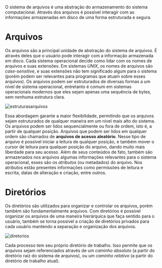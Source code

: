 O sistema de arquivos é uma abstração do armazenamento do sistema computacional. Através dos arquivos é possível interagir com as informações armazenadas em disco de uma forma estruturada e segura.

# Arquivos
Os arquivos são a principal unidade de abstração do sistema de arquivos. É através deles que o usuário pode interagir com a informação armazenada em disco. Cada sistema operacional decide como lidar com os nomes de arquivos e suas extensões. Em sistemas *UNIX*, os nomes de arquivos são *case-sensitive*, e suas extensões não tem significado algum para o sistema (porém podem ser relevantes para programas que atuam sobre esses arquivos).
Os arquivos podem ser estruturados de diversas formas a um nível de sistema operacional, entretanto é comum em sistemas operacionais modernos que eles sejam apenas uma sequência de bytes, sem nenhuma estrutura clara.

![estruturasarquivos](estruturasarquivos.png)

Essa abordagem garante a maior flexibilidade, permitindo que os arquivos sejam estruturados de qualquer maneira em um nível mais alto do sistema.
Os arquivos podem ser lidos sequencialmente ou fora de ordem, isto é, a partir de qualquer posição. Arquivos que podem ser lidos em qualquer ordem são chamados de **arquivos de acesso aleatório**. Nesse tipo de arquivo é possível iniciar a leitura de qualquer posição, e também mover o cursor de leitura para qualquer posição do arquivo, dando muito mais liberdade para seu acesso.
Além de seus conteúdos de fato, também são armazenados nos arquivos algumas informações relevantes para o sistema operacional, esses são os *atributos* (ou metadados) do arquivo. Nos atributos estão presentes informações como permissões de leitura e escrita, datas de alteração e criação, entre outros.

# Diretórios
Os diretórios são utilizados para organizar e controlar os arquivos, porém também são fundamentalmente arquivos. Com diretórios é possível organizar os arquivos de uma maneira hierárquica que faça sentido para o usuário, também se torna possível a criação de diretórios privados para cada usuário mantendo a separação e organização dos arquivos.

![diretorios](sistemadiretorios.png)

Cada processo tem seu próprio diretório de trabalho. Isso permite que os arquivos sejam referenciados através de um *caminho absoluto* (a partir do diretório raiz do sistema de arquivos), ou um *caminho relativo* (a partir do diretório de trabalho atual).